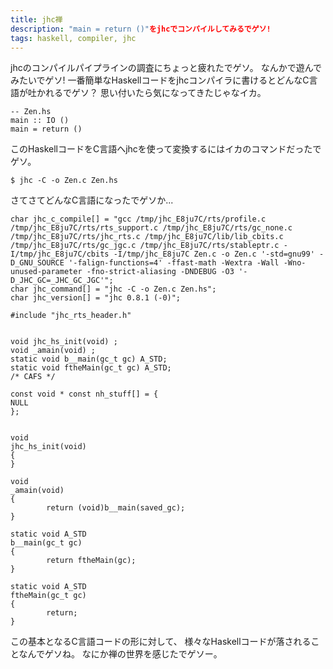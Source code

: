 ```yaml
---
title: jhc禅
description: "main = return ()"をjhcでコンパイルしてみるでゲソ!
tags: haskell, compiler, jhc
---
```


jhcのコンパイルパイプラインの調査にちょっと疲れたでゲソ。
なんかで遊んでみたいでゲソ!
一番簡単なHaskellコードをjhcコンパイラに書けるとどんなC言語が吐かれるでゲソ？
思い付いたら気になってきたじゃなイカ。

~~~ {.haskell}
-- Zen.hs
main :: IO ()
main = return ()
~~~

このHaskellコードをC言語へjhcを使って変換するにはイカのコマンドだったでゲソ。

~~~
$ jhc -C -o Zen.c Zen.hs
~~~

さてさてどんなC言語になったでゲソか...

~~~ {.c}
char jhc_c_compile[] = "gcc /tmp/jhc_E8ju7C/rts/profile.c /tmp/jhc_E8ju7C/rts/rts_support.c /tmp/jhc_E8ju7C/rts/gc_none.c /tmp/jhc_E8ju7C/rts/jhc_rts.c /tmp/jhc_E8ju7C/lib/lib_cbits.c /tmp/jhc_E8ju7C/rts/gc_jgc.c /tmp/jhc_E8ju7C/rts/stableptr.c -I/tmp/jhc_E8ju7C/cbits -I/tmp/jhc_E8ju7C Zen.c -o Zen.c '-std=gnu99' -D_GNU_SOURCE '-falign-functions=4' -ffast-math -Wextra -Wall -Wno-unused-parameter -fno-strict-aliasing -DNDEBUG -O3 '-D_JHC_GC=_JHC_GC_JGC'";
char jhc_command[] = "jhc -C -o Zen.c Zen.hs";
char jhc_version[] = "jhc 0.8.1 (-0)";

#include "jhc_rts_header.h"


void jhc_hs_init(void) ;
void _amain(void) ;
static void b__main(gc_t gc) A_STD;
static void ftheMain(gc_t gc) A_STD;
/* CAFS */

const void * const nh_stuff[] = {
NULL
};


void 
jhc_hs_init(void)
{
}

void 
_amain(void)
{
        return (void)b__main(saved_gc);
}

static void A_STD
b__main(gc_t gc)
{
        return ftheMain(gc);
}

static void A_STD
ftheMain(gc_t gc)
{
        return;
}
~~~

この基本となるC言語コードの形に対して、
様々なHaskellコードが落されることなんでゲソね。
なにか禅の世界を感じたでゲソー。
